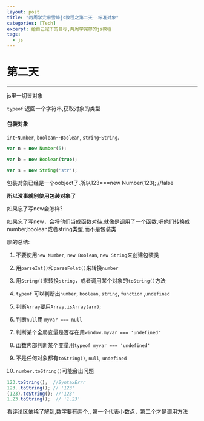 ```yaml
---
layout: post
title: "两周学完廖雪峰js教程之第二天--标准对象"
categories: [Tech]
excerpt: 给自己定下的目标,两周学完廖的js教程
tags:
  - js
---
```



# 第二天

-------


js里一切皆对象

`typeof`:返回一个字符串,获取对象的类型


#### 包装对象

`int`-`Number`, `boolean`--`Boolean`, `string`-`String`.

```js
var n = new Number(5);

var b = new Boolean(true);

var s = new String('str');
```

包装对象已经是一个oobject了.所以123===new Number(123); //false

**所以没事就别使用包装对象了**

如果忘了写new会怎样?

如果忘了写new，会将他们当成函数对待.就像是调用了一个函数,吧他们转换成number,boolean或者string类型,而不是包装类

廖的总结:

1. 不要使用`new Number`, `new Boolean`, `new String`来创建包装类

2. 用`parseInt()`和`parseFolat()`来转换`number`

3. 用`String()`来转换`string`，或者调用某个对象的`toString()`方法

4. `typeof` 可以判断出`number`, `boolean`, `string`, `function` ,`undefined`

5. 判断`Array`要用`Array.isArray(arr)`;

6. 判断`null`用 `myvar === null`

7. 判断某个全局变量是否存在用`window.myvar === 'undefined'`

8. 函数内部判断某个变量用`typeof myvar === 'undefined'`

9. 不是任何对象都有`toString()`, `null`, `undefined`

10. `number.toString()`可能会出问题

```js
123.toString();  //SyntaxErrr
123..toString(); // '123'
(123).toString(); //'123'
1.23.toString();  // '1.23'

```

看评论区依稀了解到,数字要有两个., 第一个代表小数点，第二个才是调用方法
